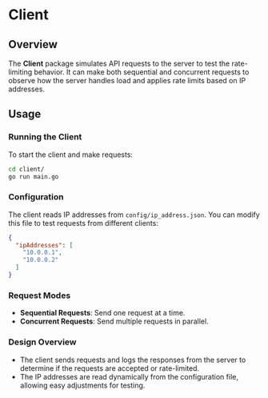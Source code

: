 
# Client

## Overview

The **Client** package simulates API requests to the server to test the rate-limiting behavior. It can make both sequential and concurrent requests to observe how the server handles load and applies rate limits based on IP addresses.

## Usage

### Running the Client

To start the client and make requests:

```bash
cd client/
go run main.go
```

### Configuration

The client reads IP addresses from `config/ip_address.json`. You can modify this file to test requests from different clients:

```json
{
  "ipAddresses": [
    "10.0.0.1",
    "10.0.0.2"
  ]
}
```

### Request Modes

- **Sequential Requests**: Send one request at a time.
- **Concurrent Requests**: Send multiple requests in parallel.

### Design Overview

- The client sends requests and logs the responses from the server to determine if the requests are accepted or rate-limited.
- The IP addresses are read dynamically from the configuration file, allowing easy adjustments for testing.


